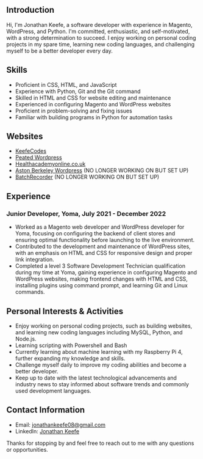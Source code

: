 ﻿## Introduction
Hi, I'm Jonathan Keefe, a software developer with experience in Magento, WordPress, and Python. I'm committed, enthusiastic, and self-motivated, with a strong determination to succeed. I enjoy working on personal coding projects in my spare time, learning new coding languages, and challenging myself to be a better developer every day.

## Skills
- Proficient in CSS, HTML, and JavaScript
- Experience with Python, Git and the Git command
- Skilled in HTML and CSS for website editing and maintenance
- Experienced in configuring Magento and WordPress websites
- Proficient in problem-solving and fixing issues
- Familiar with building programs in Python for automation tasks

## Websites

- [KeefeCodes](https://www.keefecodes.com)
- [Peated Wordpress](https://www.peated.co.uk)
- [Healthacademyonline.co.uk](https://healthacademyonline.co.uk/)
- [Aston Berkeley Wordpress](https://www.astonberkeley.com/) (NO LONGER WORKING ON BUT SET UP)
- [BatchRecorder](https://batchrecorder.com/) (NO LONGER WORKING ON BUT SET UP)

## Experience
### Junior Developer, Yoma, July 2021 - December 2022
- Worked as a Magento web developer and WordPress developer for Yoma, focusing on configuring the backend of client stores and ensuring optimal functionality before launching to the live environment.
- Contributed to the development and maintenance of WordPress sites, with an emphasis on HTML and CSS for responsive design and proper link integration.
- Completed a level 3 Software Development Technician qualification during my time at Yoma, gaining experience in configuring Magento and WordPress websites, making frontend changes with HTML and CSS, installing plugins using command prompt, and learning Git and Linux commands.

## Personal Interests & Activities
- Enjoy working on personal coding projects, such as building websites, and learning new coding languages including MySQL, Python, and Node.js.
- Learning scripting with Powershell and Bash
- Currently learning about machine learning with my Raspberry Pi 4, further expanding my knowledge and skills.
- Challenge myself daily to improve my coding abilities and become a better developer.
- Keep up to date with the latest technological advancements and industry news to stay informed about software trends and commonly used development languages.

## Contact Information
- Email: [jonathankeefe08@gmail.com](mailto:jonathankeefe08@gmail.com)
- LinkedIn: [Jonathan Keefe](https://www.linkedin.com/in/jonathan-keefe-39022b175/)

Thanks for stopping by and feel free to reach out to me with any questions or opportunities.
